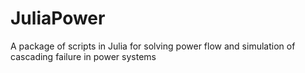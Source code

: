 # JuliaPower
A package of scripts in Julia for solving power flow and simulation of cascading failure in power systems
